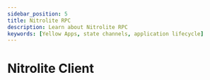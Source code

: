 ```yaml
---
sidebar_position: 5
title: Nitrolite RPC
description: Learn about Nitrolite RPC
keywords: [Yellow Apps, state channels, application lifecycle]
---
```


# Nitrolite Client
